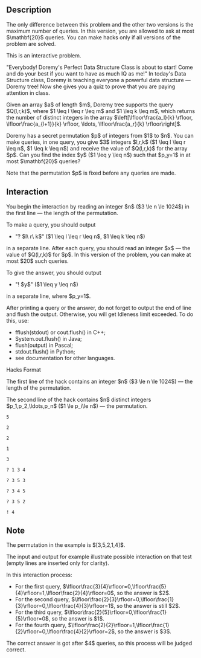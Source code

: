 ## Description

<div><p><span class="tex-font-style-bf">The only difference between this problem and the other two versions is the maximum number of queries. In this version, you are allowed to ask at most $\mathbf{20}$ queries. You can make hacks only if all versions of the problem are solved.</span></p><p><span class="tex-font-style-it">This is an interactive problem</span>.</p><p><span class="tex-font-style-it">"Everybody! Doremy's Perfect Data Structure Class is about to start! Come and do your best if you want to have as much IQ as me!" In today's Data Structure class, Doremy is teaching everyone a powerful data structure&nbsp;— Doremy tree! Now she gives you a quiz to prove that you are paying attention in class.</span></p><p>Given an array $a$ of length $m$, Doremy tree supports the query $Q(l,r,k)$, where $1 \leq l \leq r \leq m$ and $1 \leq k \leq m$, which returns the number of distinct integers in the array $\left[\lfloor\frac{a_l}{k} \rfloor, \lfloor\frac{a_{l+1}}{k} \rfloor, \ldots, \lfloor\frac{a_r}{k} \rfloor\right]$.</p><p>Doremy has a secret permutation $p$ of integers from $1$ to $n$. You can make queries, in one query, you give $3$ integers $l,r,k$ ($1 \leq l \leq r \leq n$, $1 \leq k \leq n$) and receive the value of $Q(l,r,k)$ for the array $p$. Can you find the index $y$ ($1 \leq y \leq n$) such that $p_y=1$ in <span class="tex-font-style-bf">at most</span> $\mathbf{20}$ queries?</p><p>Note that the permutation $p$ is fixed before any queries are made.</p></div><div><h2>Interaction</h2><p>You begin the interaction by reading an integer $n$ ($3 \le n \le 1024$) in the first line&nbsp;— the length of the permutation.</p><p>To make a query, you should output </p><ul> <li> "? $l\ r\ k$" ($1 \leq l \leq r \leq n$, $1 \leq k \leq n$) </li></ul> in a separate line. After each query, you should read an integer $x$&nbsp;— the value of $Q(l,r,k)$ for $p$. In this version of the problem, you can make at most $20$ such queries.<p>To give the answer, you should output </p><ul> <li> "! $y$" ($1 \leq y \leq n$) </li></ul> in a separate line, where $p_y=1$.<p>After printing a query or the answer, do not forget to output the end of line and flush the output. Otherwise, you will get <span class="tex-font-style-tt">Idleness limit exceeded</span>. To do this, use: </p><ul> <li> <span class="tex-font-style-tt">fflush(stdout)</span> or <span class="tex-font-style-tt">cout.flush()</span> in C++; </li><li> <span class="tex-font-style-tt">System.out.flush(</span>) in Java; </li><li> <span class="tex-font-style-tt">flush(output)</span> in Pascal; </li><li> <span class="tex-font-style-tt">stdout.flush()</span> in Python; </li><li> see documentation for other languages. </li></ul><p><span class="tex-font-style-bf"><span class="tex-font-style-section">Hacks Format</span></span></p><p>The first line of the hack contains an integer $n$ ($3 \le n \le 1024$)&nbsp;— the length of the permutation.</p><p>The second line of the hack contains $n$ distinct integers $p_1,p_2,\ldots,p_n$ ($1 \le p_i\le n$)&nbsp;— the permutation.</p></div>





```input1
5

2

2

1

3
```




```output1
? 1 3 4

? 3 5 3

? 3 4 5

? 3 5 2

! 4
```



## Note

<p>The permutation in the example is $[3,5,2,1,4]$.</p><p>The input and output for example illustrate possible interaction on that test (empty lines are inserted only for clarity).</p><p>In this interaction process:</p><ul> <li> For the first query, $\lfloor\frac{3}{4}\rfloor=0,\lfloor\frac{5}{4}\rfloor=1,\lfloor\frac{2}{4}\rfloor=0$, so the answer is $2$.</li><li> For the second query, $\lfloor\frac{2}{3}\rfloor=0,\lfloor\frac{1}{3}\rfloor=0,\lfloor\frac{4}{3}\rfloor=1$, so the answer is still $2$.</li><li> For the third query, $\lfloor\frac{2}{5}\rfloor=0,\lfloor\frac{1}{5}\rfloor=0$, so the answer is $1$.</li><li> For the fourth query, $\lfloor\frac{2}{2}\rfloor=1,\lfloor\frac{1}{2}\rfloor=0,\lfloor\frac{4}{2}\rfloor=2$, so the answer is $3$. </li></ul><p>The correct answer is got after $4$ queries, so this process will be judged correct.</p>
